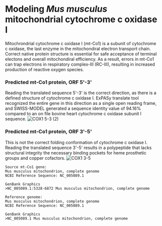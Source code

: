 # Modeling *Mus musculus* mitochondrial cytochrome c oxidase I
Mitochrondrial cytochrome c oxidase I (mt-Co1) is a subunit of cytochrome c oxidase, the last enzyme in the mitochondiral electron transport chain. Correct native protein structure is essential for safe acceptance of terminal electons and overall mitochondiral efficiency. As a result, errors in mt-Co1 can trap electrons in respiratory complex-III (RC-III), resulting in increased production of reactive oxygen species.

### Predicted mt-Co1 protein, ORF 5'-3'
Reading the translated sequence 5'-3' is the correct direction, as there is a defined structure of cytochrome c oxidase I. ExPASy translate tool recognized the entire gene in this direction as a single open reading frame, and SWISS-MODEL generated a sequence identity value of 94.16% compared to an on file bovine heart cytochrome c oxidase subunit I sequence.
![COX1 5-3 (2)](https://user-images.githubusercontent.com/98036665/150802099-67a8ab35-e1e9-4bc4-9030-2fecf860af05.png)

### Predicted mt-Co1 protein, ORF 3'-5'
This is not the correct folding conformation of cytochrome c oxidase I. Reading the translated sequence 3'-5' results in a polypeptide that lacks structural integrity the necessary binding pockets for heme prosthetic groups and copper cofactors.
![COX1 3-5](https://user-images.githubusercontent.com/98036665/150719390-4b9598a1-a27a-4266-84ca-448126c0dbc9.png)

```
Source mt-Co1 gene:
Mus musculus mitochondrion, complete genome
NCBI Reference Sequence: NC_005089.1

GenBank Graphics
>NC_005089.1:5328-6872 Mus musculus mitochondrion, complete genome
```
```
Reference genome:
Mus musculus mitochondrion, complete genome
NCBI Reference Sequence: NC_005089.1

GenBank Graphics
>NC_005089.1 Mus musculus mitochondrion, complete genome
```
